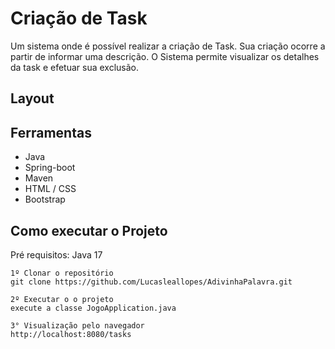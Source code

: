 # Criação de Task

Um sistema onde é possível realizar a criação de Task.
Sua criação ocorre a partir de informar uma descrição.
O Sistema permite visualizar os detalhes da task e efetuar sua exclusão.


## Layout

## Ferramentas
- Java
- Spring-boot
- Maven
- HTML / CSS
- Bootstrap
  
## Como executar o Projeto
Pré requisitos: Java 17
```
1º Clonar o repositório
git clone https://github.com/Lucasleallopes/AdivinhaPalavra.git

2º Executar o o projeto
execute a classe JogoApplication.java

3° Visualização pelo navegador
http://localhost:8080/tasks

```

